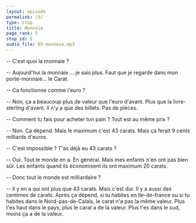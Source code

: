 ```yaml
---
layout: episode
permalink: /5/
type: stop
title: Monnaie
page_rank: 5
stop_id: 5
audio_file: 05-monnaie.mp3
---
```


-- C'est quoi la monnaie ?

-- Aujourd'hui la monnaie … je sais plus. Faut que je regarde dans mon porte-monnaie… le Carat.

-- Ca fonctionne comme l'euro ?

-- Non, ça a beaucoup plus de valeur que l'euro d'avant. Plus que la livre-sterling d'avant. Il n'y a que des billets. Pas de pièces.

-- Comment tu fais pour acheter ton pain ? Tout est au même prix ?

-- Non. Ca dépend. Mais le maximum c'est 43 carats. Mais ça ferait 9 cents milliards d'euros.

-- C'est impossible ? T'as déjà eu 43 carats ?

-- Oui. Tout le monde en a. En général. Mais mes enfants n'en ont pas bien sûr. Les enfants quand ils économisent ils ont maximum 20 carats.

-- Donc tout le monde est milliardaire ?

-- Il y en a qui ont plus que 43 carats. Mais c'est dur. Il y a aussi des centimes de carats. Après ça dépend, si tu habites en Ile-de-france ou si tu habites dans le Nord-pas-de-Calais, le carat n'a pas la même valeur. Plus t'es haut dans le pays, plus le carat a de la valeur. Plus t'es dans le sud, moins ça a de la valeur.
